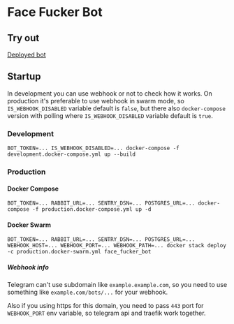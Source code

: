 # Face Fucker Bot

## Try out
[Deployed bot](t.me/face_fucker_bot)

## Startup

In development you can use webhook or not to check how it works. On production it's preferable to use webhook in swarm mode, so `IS_WEBHOOK_DISABLED` variable default is `false`, but there also `docker-compose` version with polling where `IS_WEBHOOK_DISABLED` variable default is `true`.

### Development
`BOT_TOKEN=... IS_WEBHOOK_DISABLED=... docker-compose -f development.docker-compose.yml up --build`

### Production
#### Docker Compose
`BOT_TOKEN=... RABBIT_URL=... SENTRY_DSN=... POSTGRES_URL=... docker-compose -f production.docker-compose.yml up -d`

#### Docker Swarm
`BOT_TOKEN=... RABBIT_URL=... SENTRY_DSN=... POSTGRES_URL=... WEBHOOK_HOST=... WEBHOOK_PORT=... WEBHOOK_PATH=... docker stack deploy -c production.docker-swarm.yml face_fucker_bot`

##### Webhook info
Telegram can't use subdomain like `example.example.com`, so you need to use something like `example.com/bots/...` for your webhook.

Also if you using https for this domain, you need to pass `443` port for `WEBHOOK_PORT` env variable, so telegram api and traefik work together.
